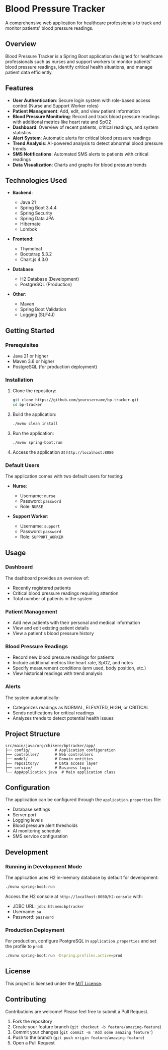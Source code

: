 # Blood Pressure Tracker

A comprehensive web application for healthcare professionals to track and monitor patients' blood pressure readings.

## Overview

Blood Pressure Tracker is a Spring Boot application designed for healthcare professionals such as nurses and support workers to monitor patients' blood pressure readings, identify critical health situations, and manage patient data efficiently.

## Features

- **User Authentication**: Secure login system with role-based access control (Nurse and Support Worker roles)
- **Patient Management**: Add, edit, and view patient information
- **Blood Pressure Monitoring**: Record and track blood pressure readings with additional metrics like heart rate and SpO2
- **Dashboard**: Overview of recent patients, critical readings, and system statistics
- **Alert System**: Automatic alerts for critical blood pressure readings
- **Trend Analysis**: AI-powered analysis to detect abnormal blood pressure trends
- **SMS Notifications**: Automated SMS alerts to patients with critical readings
- **Data Visualization**: Charts and graphs for blood pressure trends

## Technologies Used

- **Backend**:
    - Java 21
    - Spring Boot 3.4.4
    - Spring Security
    - Spring Data JPA
    - Hibernate
    - Lombok

- **Frontend**:
    - Thymeleaf
    - Bootstrap 5.3.2
    - Chart.js 4.3.0

- **Database**:
    - H2 Database (Development)
    - PostgreSQL (Production)

- **Other**:
    - Maven
    - Spring Boot Validation
    - Logging (SLF4J)

## Getting Started

### Prerequisites

- Java 21 or higher
- Maven 3.6 or higher
- PostgreSQL (for production deployment)

### Installation

1. Clone the repository:
   ```bash
   git clone https://github.com/yourusername/bp-tracker.git
   cd bp-tracker
   ```

2. Build the application:
   ```bash
   ./mvnw clean install
   ```

3. Run the application:
   ```bash
   ./mvnw spring-boot:run
   ```

4. Access the application at `http://localhost:8080`

### Default Users

The application comes with two default users for testing:

- **Nurse**:
    - Username: `nurse`
    - Password: `password`
    - Role: `NURSE`

- **Support Worker**:
    - Username: `support`
    - Password: `password`
    - Role: `SUPPORT_WORKER`

## Usage

### Dashboard

The dashboard provides an overview of:
- Recently registered patients
- Critical blood pressure readings requiring attention
- Total number of patients in the system

### Patient Management

- Add new patients with their personal and medical information
- View and edit existing patient details
- View a patient's blood pressure history

### Blood Pressure Readings

- Record new blood pressure readings for patients
- Include additional metrics like heart rate, SpO2, and notes
- Specify measurement conditions (arm used, body position, etc.)
- View historical readings with trend analysis

### Alerts

The system automatically:
- Categorizes readings as NORMAL, ELEVATED, HIGH, or CRITICAL
- Sends notifications for critical readings
- Analyzes trends to detect potential health issues

## Project Structure

```
src/main/java/org/chikere/bptracker/app/
├── config/           # Application configuration
├── controller/       # Web controllers
├── model/            # Domain entities
├── repository/       # Data access layer
├── service/          # Business logic
└── AppApplication.java  # Main application class
```

## Configuration

The application can be configured through the `application.properties` file:

- Database settings
- Server port
- Logging levels
- Blood pressure alert thresholds
- AI monitoring schedule
- SMS service configuration

## Development

### Running in Development Mode

The application uses H2 in-memory database by default for development:

```bash
./mvnw spring-boot:run
```

Access the H2 console at `http://localhost:8080/h2-console` with:
- JDBC URL: `jdbc:h2:mem:bptracker`
- Username: `sa`
- Password: `password`

### Production Deployment

For production, configure PostgreSQL in `application.properties` and set the profile to `prod`:

```bash
./mvnw spring-boot:run -Dspring.profiles.active=prod
```

## License

This project is licensed under the [MIT License](LICENSE).

## Contributing

Contributions are welcome! Please feel free to submit a Pull Request.

1. Fork the repository
2. Create your feature branch (`git checkout -b feature/amazing-feature`)
3. Commit your changes (`git commit -m 'Add some amazing feature'`)
4. Push to the branch (`git push origin feature/amazing-feature`)
5. Open a Pull Request